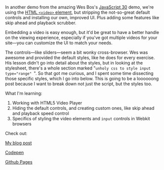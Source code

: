 In another demo from the amazing Wes Bos's [JavaScript 30](https://javascript30.com) demo, we're using the [HTML `<video>` element](https://developer.mozilla.org/en-US/docs/Web/HTML/Element/video), but stripping the not-so-great default controls and installing our own, improved UI. Plus adding some features like skip ahead and playback scrubber.

Embedding a video is easy enough, but it'd be great to have a better handle on the viewing experience, especially if you've got multiple videos for your site—you can customize the UI to match your needs.

The controls—like sliders—seem a bit wonky cross-browser. Wes was awesome and provided the default styles, like he does for every exercise. His lesson didn't go into detail about the styles, but in looking at the stylesheet, there's a whole section marked "`unholy css to style input type="range" `". So that got me curious, and I spent some time dissecting those specific styles, which I go into below. This is going to be a loooooong post because I want to break down not just the script, but the styles too.

What I'm learning:

1. Working with HTML5 Video Player
2. Hiding the default controls, and creating custom ones, like skip ahead and playback speed control
3. Specifics of styling the video elements and `input` controls in Webkit browsers


Check out:

[My blog post](http://yongclee.com/custom-video-player/)

[Codepen](https://codepen.io/whyohengee/pen/RyEeMr?editors=0010)

[Github Pages](https://whyohengee.github.io/customvideoplayer/)